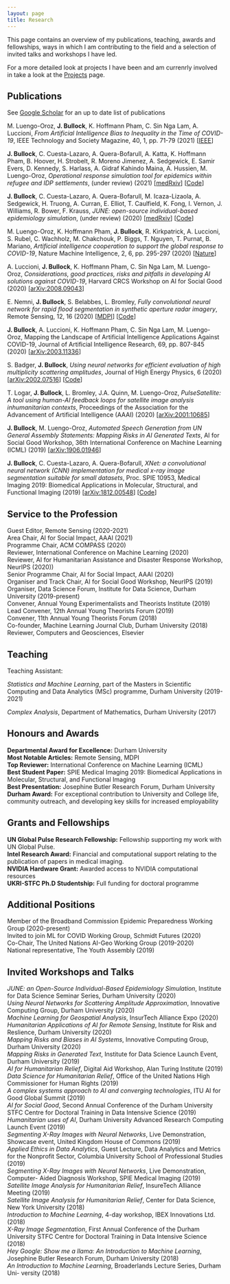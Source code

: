 ```yaml
---
layout: page
title: Research
---
```


This page contains an overview of my publications, teaching, awards and fellowships, ways in which I am contributing to the field and a selection of invited talks and workshops I have led.

For a more detailed look at projects I have been and am currenrly involved in take a look at the [Projects](https://josephpb.github.io/projects) page.

## Publications

See [Google Scholar](https://scholar.google.co.uk/citations?user=rzqW5b0AAAAJ&hl=en) for an up to date list of publications

M. Luengo-Oroz, **J. Bullock**, K. Hoffmann Pham, C. Sin Nga Lam, A. Luccioni, *From Artificial Intelligence Bias to Inequality in the Time of COVID-19*, IEEE Technology and Society Magazine, 40, 1, pp. 71-79 (2021) [[IEEE](https://ieeexplore.ieee.org/abstract/document/9379034)]

**J. Bullock**, C. Cuesta-Lazaro, A. Quera-Bofarull, A. Katta, K. Hoffmann Pham, B. Hoover, H. Strobelt, R. Moreno Jimenez, A. Sedgewick, E. Samir Evers, D. Kennedy, S. Harlass, A. Gidraf Kahindo Maina, A. Hussien, M. Luengo-Oroz, *Operational response simulation tool for epidemics within refugee and IDP settlements*, (under review) (2021) [[medRxiv](https://www.medrxiv.org/content/10.1101/2021.01.27.21250611v1)] [[Code](https://github.com/UNGlobalPulse/UNGP-settlement-modelling)]

**J. Bullock**, C. Cuesta-Lazaro, A. Quera-Bofarull, M. Icaza-Lizaola, A. Sedgewick, H. Truong, A. Curran, E. Elliot, T. Caulfield, K. Fong, I. Vernon, J. Williams, R. Bower, F. Krauss, *JUNE: open-source individual-based epidemiology simulation*, (under review) (2020) [[medRxiv](https://www.medrxiv.org/content/10.1101/2020.12.15.20248246v2)] [[Code](https://github.com/IDAS-Durham/JUNE)]

M. Luengo-Oroz, K. Hoffmann Pham, **J. Bullock**, R. Kirkpatrick, A. Luccioni, S. Rubel, C. Wachholz, M. Chakchouk, P. Biggs, T. Nguyen, T. Purnat, B. Mariano, *Artificial intelligence cooperation to support the global response to COVID-19*, Nature Machine Intelligence, 2, 6, pp. 295-297 (2020) [[Nature](https://www.nature.com/articles/s42256-020-0184-3)]

A. Luccioni, **J. Bullock**, K. Hoffmann Pham, C. Sin Nga Lam, M. Luengo-Oroz, *Considerations, good practices, risks and pitfalls in developing AI solutions against COVID-19*, Harvard CRCS Workshop on AI for Social Good (2020) [[arXiv:2008.09043](https://arxiv.org/abs/2008.09043)]

E. Nemni, **J. Bullock**, S. Belabbes, L. Bromley, *Fully convolutional neural network for rapid flood segmentation in synthetic aperture radar imagery*, Remote Sensing, 12, 16 (2020) [[MDPI](https://www.mdpi.com/2072-4292/12/16/2532/pdf)] [[Code](https://github.com/UNITAR-UNOSAT/UNOSAT-AI-Based-Rapid-Mapping-Service)]

**J. Bullock**, A. Luccioni, K. Hoffmann Pham, C. Sin Nga Lam, M. Luengo-Oroz, Mapping the Landscape of Artificial Intelligence Applications Against COVID-19, Journal of Artificial Intelligence Research, 69, pp. 807-845 (2020) [[arXiv:2003.11336](https://arxiv.org/abs/2003.11336)]

S. Badger, **J. Bullock**, *Using neural networks for efficient evaluation of high multiplicity scattering amplitudes*, Journal of High Energy Physics, 6 (2020) [[arXiv:2002.07516](https://arxiv.org/abs/2002.07516)] [[Code](https://github.com/JosephPB/n3jet)]

T. Logar, **J. Bullock**, L. Bromley, J.A. Quinn, M. Luengo-Oroz, *PulseSatellite: A tool using human-AI feedback loops for satellite image analysis inhumanitarian contexts*, Proceedings of the Association for the Advancement of Artificial Intelligence (AAAI) (2020) [[arXiv:2001:10685](https://arxiv.org/abs/2001.10685)]

**J. Bullock**, M. Luengo-Oroz, *Automated Speech Generation from UN General Assembly Statements: Mapping Risks in AI Generated Texts*, AI for Social Good Workshop, 36th International Conference on Machine Learning (ICML) (2019) [[arXiv:1906.01946](https://arxiv.org/abs/1906.01946)]

**J. Bullock**, C. Cuesta-Lazaro, A. Quera-Bofarull, *XNet: a convolutional neural network (CNN) implementation for medical x-ray image segmentation suitable for small datasets*, Proc. SPIE 10953, Medical Imaging 2019: Biomedical Applications in Molecular, Structural, and Functional Imaging (2019) [[arXiv:1812.00548](https://arxiv.org/abs/1812.00548)] [[Code](https://github.com/JosephPB/XNet)]

## Service to the Profession

Guest Editor, Remote Sensing (2020-2021)<br/>
Area Chair, AI for Social Impact, AAAI (2021)<br/>
Programme Chair, ACM COMPASS (2020)<br/>
Reviewer, International Conference on Machine Learning (2020)<br/>
Reviewer, AI for Humanitarian Assistance and Disaster Response Workshop, NeurIPS (2020))<br/>
Senior Programme Chair, AI for Social Impact, AAAI (2020)<br/>
Organiser and Track Chair, AI for Social Good Workshop, NeurIPS (2019)<br/>
Organiser, Data Science Forum, Institute for Data Science, Durham University (2019-present)<br/>
Convener, Annual Young Experimentalists and Theorists Institute (2019)<br/>
Lead Convener, 12th Annual Young Theorists Forum (2019)<br/>
Convener, 11th Annual Young Theorists Forum (2018)<br/>
Co-founder, Machine Learning Journal Club, Durham University (2018)<br/>
Reviewer, Computers and Geosciences, Elsevier<br/>

## Teaching

Teaching Assistant:

*Statistics and Machine Learning*, part of the Masters in Scientific Computing and Data Analytics (MSc) programme, Durham University (2019-2021)

*Complex Analysis*, Department of Mathematics, Durham University (2017)


## Honours and Awards

**Departmental Award for Excellence:** Durham University<br/>
**Most Notable Articles:** Remote Sensing, MDPI<br/>
**Top Reviewer:** International Conference on Machine Learning (ICML)<br/>
**Best Student Paper:** SPIE Medical Imaging 2019: Biomedical Applications in Molecular, Structural, and Functional Imaging<br/>
**Best Presentation:** Josephine Butler Research Forum, Durham University<br/>
**Durham Award:** For exceptional contribution to University and College life, community outreach, and developing key skills for increased employability<br/>

## Grants and Fellowships
**UN Global Pulse Research Fellowship:** Fellowship supporting my work with UN Global Pulse.<br/>
**Intel Research Award:** Financial and computational support relating to the publication of papers in medical imaging.<br/>
**NVIDIA Hardware Grant:** Awarded access to NVIDIA computational resources<br/>
**UKRI-STFC Ph.D Studentship:** Full funding for doctoral programme<br/>

## Additional Positions

Member of the Broadband Commission Epidemic Preparedness Working Group (2020-present)<br/>
Invited to join ML for COVID Working Group, Schmidt Futures (2020)<br/>
Co-Chair, The United Nations AI-Geo Working Group (2019-2020)<br/>
National representative, The Youth Assembly (2019)<br/>

## Invited Workshops and Talks

*JUNE: an Open-Source Individual-Based Epidemiology Simulation*, Institute for Data Science Seminar Series, Durham University (2020)<br/>
*Using Neural Networks for Scattering Amplitude Approximation*, Innovative Computing Group, Durham University (2020)<br/>
*Machine Learning for Geospatial Analysis*, InsurTech Alliance Expo (2020)<br/>
*Humanitarian Applications of AI for Remote Sensing*, Institute for Risk and Reslience, Durham University (2020)<br/>
*Mapping Risks and Biases in AI Systems*, Innovative Computing Group, Durham University (2020)<br/> 
*Mapping Risks in Generated Text*, Institute for Data Science Launch Event, Durham University (2019)<br/>
*AI for Humanitarian Relief*, Digital Aid Workshop, Alan Turing Institute (2019)<br/>
*Data Science for Humanitarian Relief*, Office of the United Nations High Commissioner for Human Rights (2019)<br/>
*A complex systems approach to AI and converging technologies*, ITU AI for Good Global Summit (2019)<br/>
*AI for Social Good*, Second Annual Conference of the Durham University STFC Centre for Doctoral Training in Data Intensive Science (2019)<br/>
*Humanitarian uses of AI*, Durham University Advanced Research Computing Launch Event (2019)<br/>
*Segmenting X-Ray Images with Neural Networks*, Live Demonstration, Showcase event, United Kingdom House of Commons (2019)<br/>
*Applied Ethics in Data Analytics*, Guest Lecture, Data Analytics and Metrics for the Nonprofit Sector, Columbia University School of Professional Studies (2019)<br/>
*Segmenting X-Ray Images with Neural Networks*, Live Demonstration, Computer- Aided Diagnosis Workshop, SPIE Medical Imaging (2019)<br/>
*Satellite Image Analysis for Humanitarian Relief*, InsureTech Alliance Meeting (2019)<br/>
*Satellite Image Analysis for Humanitarian Relief*, Center for Data Science, New York University (2018)<br/>
*Introduction to Machine Learning*, 4-day workshop, IBEX Innovations Ltd. (2018)<br/>
*X-Ray Image Segmentation*, First Annual Conference of the Durham University STFC Centre for Doctoral Training in Data Intensive Science (2018)<br/>
*Hey Google: Show me a llama: An Introduction to Machine Learning*, Josephine Butler Research Forum, Durham University (2018)<br/>
*An Introduction to Machine Learning*, Broaderlands Lecture Series, Durham Uni- versity (2018)<br/>
